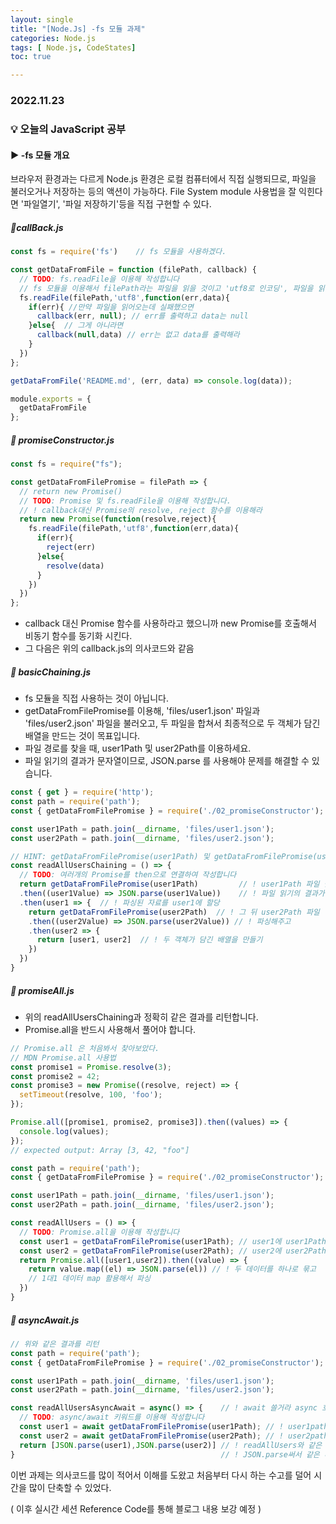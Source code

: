 ```yaml
---
layout: single
title: "[Node.Js] -fs 모듈 과제"
categories: Node.js
tags: [ Node.js, CodeStates]
toc: true

---
```


### 2022.11.23

### 💡  오늘의 JavaScript 공부 

#### ▶️ -fs 모듈 개요 

브라우저 환경과는 다르게 Node.js 환경은 로컬 컴퓨터에서 직접 실행되므로, 파일을 불러오거나 저장하는 등의 액션이 가능하다. File System module 사용법을 잘 익힌다면 '파일열기', '파일 저장하기'등을 직접 구현할 수 있다. 

##### 📌callBack.js

```js
const fs = require('fs')	// fs 모듈을 사용하겠다. 

const getDataFromFile = function (filePath, callback) {
  // TODO: fs.readFile을 이용해 작성합니다
  // fs 모듈을 이용해서 filePath라는 파일을 읽을 것이고 'utf8로 인코딩', 파일을 읽은 후 호출하는 콜백함수
  fs.readFile(filePath,'utf8',function(err,data){   
    if(err){ //만약 파일을 읽어오는데 실패했으면 
      callback(err, null); // err를 출력하고 data는 null
    }else{  // 그게 아니라면 
      callback(null,data) // err는 없고 data를 출력해라 
    }
  })
};

getDataFromFile('README.md', (err, data) => console.log(data));

module.exports = {
  getDataFromFile
};
```



##### 📌 promiseConstructor.js

```js
const fs = require("fs");

const getDataFromFilePromise = filePath => {
  // return new Promise()
  // TODO: Promise 및 fs.readFile을 이용해 작성합니다.
  // ! callback대신 Promise의 resolve, reject 함수를 이용해라
  return new Promise(function(resolve,reject){
    fs.readFile(filePath,'utf8',function(err,data){
      if(err){
        reject(err)
      }else{
        resolve(data)
      }
    })
  })
};
```

* callback 대신 Promise 함수를 사용하라고 했으니까 new Promise를 호출해서 비동기 함수를 동기화 시킨다. 
* 그 다음은 위의 callback.js의 의사코드와 같음 

##### 📌 basicChaining.js

* fs 모듈을 직접 사용하는 것이 아닙니다. 
* getDataFromFilePromise를 이용해, 'files/user1.json' 파일과 'files/user2.json' 파일을 불러오고,  두 파일을 합쳐서 최종적으로 두 객체가 담긴 배열을 만드는 것이 목표입니다.
* 파일 경로를 찾을 때, user1Path 및 user2Path를 이용하세요.
* 파일 읽기의 결과가 문자열이므로, JSON.parse 를 사용해야 문제를 해결할 수 있습니다.

```js
const { get } = require('http');
const path = require('path');
const { getDataFromFilePromise } = require('./02_promiseConstructor');

const user1Path = path.join(__dirname, 'files/user1.json');
const user2Path = path.join(__dirname, 'files/user2.json');

// HINT: getDataFromFilePromise(user1Path) 및 getDataFromFilePromise(user2Path)를 이용해 작성합니다
const readAllUsersChaining = () => {
  // TODO: 여러개의 Promise를 then으로 연결하여 작성합니다
  return getDataFromFilePromise(user1Path)         // ! user1Path 파일 받아오기
  .then((user1Value) => JSON.parse(user1Value))    // ! 파일 읽기의 결과가 문자열이므로, JSON.parse 를 사용
  .then(user1 => {  // ! 파싱된 자료를 user1에 할당 
    return getDataFromFilePromise(user2Path)  // ! 그 뒤 user2Path 파일 받아오기
    .then((user2Value) => JSON.parse(user2Value)) // ! 파싱해주고
    .then(user2 => { 
      return [user1, user2]  // ! 두 객체가 담긴 배열을 만들기
    })
  })
}
```

 

##### 📌 promiseAll.js

* 위의 readAllUsersChaining과 정확히 같은 결과를 리턴합니다. 
* Promise.all을 반드시 사용해서 풀어야 합니다. 

```js
// Promise.all 은 처음봐서 찾아보았다. 
// MDN Promise.all 사용법
const promise1 = Promise.resolve(3);
const promise2 = 42;
const promise3 = new Promise((resolve, reject) => {
  setTimeout(resolve, 100, 'foo');
});

Promise.all([promise1, promise2, promise3]).then((values) => {
  console.log(values);
});
// expected output: Array [3, 42, "foo"]
```

```js
const path = require('path');
const { getDataFromFilePromise } = require('./02_promiseConstructor');

const user1Path = path.join(__dirname, 'files/user1.json');
const user2Path = path.join(__dirname, 'files/user2.json');

const readAllUsers = () => {
  // TODO: Promise.all을 이용해 작성합니다
  const user1 = getDataFromFilePromise(user1Path); // user1에 user1Path 파일을 불러와서 할당
  const user2 = getDataFromFilePromise(user2Path); // user2에 user2Path 파일을 불러와서 할당 
  return Promise.all([user1,user2]).then((value) => {
    return value.map((el) => JSON.parse(el)) // ! 두 데이터를 하나로 묶고 
    // 1대1 데이터 map 활용해서 파싱 
  })
}
```



##### 📌 asyncAwait.js

```js
// 위와 같은 결과를 리턴 
const path = require('path');
const { getDataFromFilePromise } = require('./02_promiseConstructor');

const user1Path = path.join(__dirname, 'files/user1.json');
const user2Path = path.join(__dirname, 'files/user2.json');

const readAllUsersAsyncAwait = async() => {    // ! await 쓸거라 async 호출?
  // TODO: async/await 키워드를 이용해 작성합니다
  const user1 = await getDataFromFilePromise(user1Path); // ! user1path 받아오고
  const user2 = await getDataFromFilePromise(user2Path); // ! user2path 받아오고
  return [JSON.parse(user1),JSON.parse(user2)] // ! readAllUsers와 같은 결과를 리턴합니다.
}                                              // ! JSON.parse써서 같은 배열로 묶어주란 얘기
```



이번 과제는 의사코드를 많이 적어서 이해를 도왔고 처음부터 다시 하는 수고를 덜어 시간을 많이 단축할 수 있었다. 

( 이후 실시간 세션 Reference Code를 통해 블로그 내용 보강 예정 )
